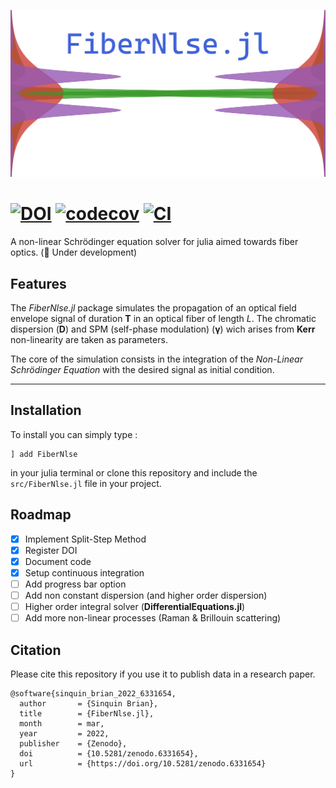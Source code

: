 
<p align="center">
<img src="images/logo.png" />
</p>

# [![DOI](https://zenodo.org/badge/DOI/10.5281/zenodo.6331654.svg)](https://doi.org/10.5281/zenodo.6331654) [![codecov](https://codecov.io/gh/curio-sitas/FiberNlse.jl/branch/main/graph/badge.svg?token=O9L9P064J1)](https://codecov.io/gh/curio-sitas/FiberNlse.jl) [![CI](https://github.com/curio-sitas/FiberNlse.jl/actions/workflows/CI.yml/badge.svg)](https://github.com/curio-sitas/FiberNlse.jl/actions/workflows/CI.yml)
 A non-linear Schrödinger equation solver for julia aimed towards fiber optics. (🚧 Under development)

## Features

The *FiberNlse.jl* package simulates the propagation of an optical field envelope signal of duration **T** in an optical fiber of length *L*. The chromatic dispersion (**D**) and SPM (self-phase modulation) (**γ**) wich arises from **Kerr** non-linearity are taken as parameters.

The core of the simulation consists in the integration of the *Non-Linear Schrödinger Equation* with the desired signal as initial condition.

---

## Installation
To install you can simply type :
```
] add FiberNlse
```
in your julia terminal or clone this repository and include the `src/FiberNlse.jl` file in your project.

## Roadmap

- [x] Implement Split-Step Method
- [x] Register DOI
- [x] Document code
- [x] Setup continuous integration
- [ ] Add progress bar option
- [ ] Add non constant dispersion (and higher order dispersion)
- [ ] Higher order integral solver (**DifferentialEquations.jl**)
- [ ] Add more non-linear processes (Raman & Brillouin scattering)

## Citation

Please cite this repository if you use it to publish data in a research paper.


```
@software{sinquin_brian_2022_6331654,
  author       = {Sinquin Brian},
  title        = {FiberNlse.jl},
  month        = mar,
  year         = 2022,
  publisher    = {Zenodo},
  doi          = {10.5281/zenodo.6331654},
  url          = {https://doi.org/10.5281/zenodo.6331654}
}
```

